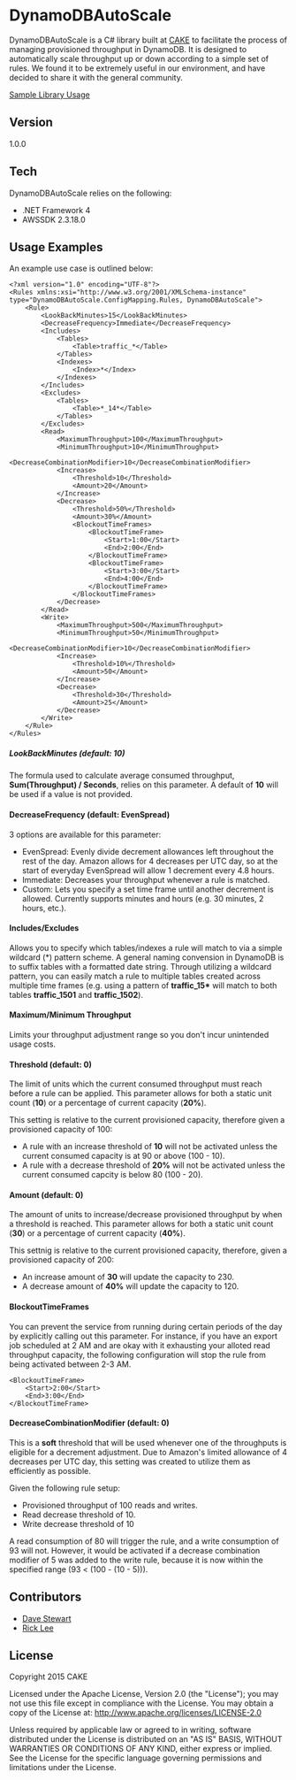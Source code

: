 # DynamoDBAutoScale
DynamoDBAutoScale is a C# library built at [CAKE] to facilitate the process of managing provisioned throughput in DynamoDB. It is designed to automatically scale throughput up or down according to a simple set of rules. We found it to be extremely useful in our environment, and have decided to share it with the general community.

[Sample Library Usage]

## Version
1.0.0

## Tech
DynamoDBAutoScale relies on the following:
 - .NET Framework 4
 - AWSSDK 2.3.18.0

## Usage Examples
An example use case is outlined below:
```
<?xml version="1.0" encoding="UTF-8"?>
<Rules xmlns:xsi="http://www.w3.org/2001/XMLSchema-instance" type="DynamoDBAutoScale.ConfigMapping.Rules, DynamoDBAutoScale">
	<Rule>
		<LookBackMinutes>15</LookBackMinutes>
		<DecreaseFrequency>Immediate</DecreaseFrequency>
		<Includes>
			<Tables>
				<Table>traffic_*</Table>
			</Tables>
			<Indexes>
				<Index>*</Index>
			</Indexes>
		</Includes>
		<Excludes>
			<Tables>
				<Table>*_14*</Table>
			</Tables>
		</Excludes>
		<Read>
			<MaximumThroughput>100</MaximumThroughput>
			<MinimumThroughput>10</MinimumThroughput>
			<DecreaseCombinationModifier>10</DecreaseCombinationModifier>
			<Increase>
				<Threshold>10</Threshold>
				<Amount>20</Amount>
			</Increase>
			<Decrease>
				<Threshold>50%</Threshold>
				<Amount>30%</Amount>
				<BlockoutTimeFrames>
					<BlockoutTimeFrame>
						<Start>1:00</Start>
						<End>2:00</End>
					</BlockoutTimeFrame>
					<BlockoutTimeFrame>
						<Start>3:00</Start>
						<End>4:00</End>
					</BlockoutTimeFrame>
				</BlockoutTimeFrames>
			</Decrease>
		</Read>
		<Write>
			<MaximumThroughput>500</MaximumThroughput>
			<MinimumThroughput>50</MinimumThroughput>
			<DecreaseCombinationModifier>10</DecreaseCombinationModifier>
			<Increase>
				<Threshold>10%</Threshold>
				<Amount>50</Amount>
			</Increase>
			<Decrease>
				<Threshold>30</Threshold>
				<Amount>25</Amount>
			</Decrease>
		</Write>
	</Rule>
</Rules>
```

##### LookBackMinutes (default: 10)
The formula used to calculate average consumed throughput, **Sum(Throughput) / Seconds**, relies on this parameter. A default of **10** will be used if a value is not provided.

#### DecreaseFrequency (default: EvenSpread)
3 options are available for this parameter:
 - EvenSpread: Evenly divide decrement allowances left throughout the rest of the day. Amazon allows for 4 decreases per UTC day, so at the start of everyday EvenSpread will allow 1 decrement every 4.8 hours.
 - Immediate: Decreases your throughput whenever a rule is matched.
 - Custom: Lets you specify a set time frame until another decrement is allowed. Currently supports minutes and hours (e.g. 30 minutes, 2 hours, etc.).

#### Includes/Excludes
Allows you to specify which tables/indexes a rule will match to via a simple wildcard (&#42;) pattern scheme. A general naming convension in DynamoDB is to suffix tables with a formatted date string. Through utilizing a wildcard pattern, you can easily match a rule to multiple tables created across multiple time frames (e.g. using a pattern of **traffic_15&#42;** will match to both tables **traffic_1501** and **traffic_1502**).

#### Maximum/Minimum Throughput
Limits your throughput adjustment range so you don't incur unintended usage costs.

#### Threshold (default: 0)
The limit of units which the current consumed throughput must reach before a rule can be applied. This parameter allows for both a static unit count (**<Threshold>10</Threshold>**) or a percentage of current capacity (**<Threshold>20%</Threshold>**).

This setting is relative to the current provisioned capacity, therefore given a provisioned capacity of 100:
 - A rule with an increase threshold of **<Threshold>10</Threshold>** will not be activated unless the current consumed capacity is at 90 or above (100 - 10).
 - A rule with a decrease threshold of **<Threshold>20%</Threshold>** will not be activated unless the current consumed capcity is below 80 (100 - 20).

#### Amount (default: 0)
The amount of units to increase/decrease provisioned throughput by when a threshold is reached. This parameter allows for both a static unit count (**<Amount>30</Amount>**) or a percentage of current capacity (**<Amount>40%</Amount>**).

This settnig is relative to the current provisioned capacity, therefore, given a provisioned capacity of 200:
 - An increase amount of **<Amount>30</Amount>** will update the capacity to 230.
 - A decrease amount of **<Amount>40%</Amount>** will update the capacity to 120.

#### BlockoutTimeFrames
You can prevent the service from running during certain periods of the day by explicitly calling out this parameter. For instance, if you have an export job scheduled at 2 AM and are okay with it exhausting your alloted read throughput capacity, the following configuration will stop the rule from being activated between 2-3 AM.
```
<BlockoutTimeFrame>
	<Start>2:00</Start>
	<End>3:00</End>
</BlockoutTimeFrame>
```

#### DecreaseCombinationModifier (default: 0)
This is a **soft** threshold that will be used whenever one of the throughputs is eligible for a decrement adjustment. Due to Amazon's limited allowance of 4 decreases per UTC day, this setting was created to utilize them as efficiently as possible.

Given the following rule setup:
 - Provisioned throughput of 100 reads and writes.
 - Read decrease threshold of 10.
 - Write decrease threshold of 10

A read consumption of 80 will trigger the rule, and a write consumption of 93 will not. However, it would be activated if a decrease combination modifier of 5 was added to the write rule, because it is now within the specified range (93 < (100 - (10 - 5))).

## Contributors
 - [Dave Stewart]
 - [Rick Lee]

## License
Copyright 2015 CAKE
 
Licensed under the Apache License, Version 2.0 (the "License");
you may not use this file except in compliance with the License.
You may obtain a copy of the License at: http://www.apache.org/licenses/LICENSE-2.0
 
Unless required by applicable law or agreed to in writing, software distributed under the License is distributed on an "AS IS" BASIS, WITHOUT WARRANTIES OR CONDITIONS OF ANY KIND, either express or implied.
See the License for the specific language governing permissions and limitations under the License.

[CAKE]: http://getcake.com/
[Sample Library Usage]: https://github.com/cake-labs/DynamoDBAutoScale/blob/master/DynamoDBAutoScaleExample/Program.cs
[Dave Stewart]: https://www.linkedin.com/in/daveastewart
[Rick Lee]: https://www.linkedin.com/in/rickkuanlee